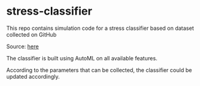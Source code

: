 # stress-classifier
This repo contains simulation code for a stress classifier based on dataset collected on GitHub

Source: [here](https://github.com/chriotte/Stress_classifier_with_AutoML_and_wearable_devices)

The classifier is built using AutoML on all available features.

According to the parameters that can be collected, the classifier could be updated accordingly.
